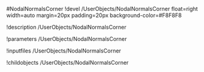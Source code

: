 <!-- MOOSE Object Documentation Stub: Remove this when content is added. -->
#NodalNormalsCorner
!devel /UserObjects/NodalNormalsCorner float=right width=auto margin=20px padding=20px background-color=#F8F8F8

!description /UserObjects/NodalNormalsCorner

!parameters /UserObjects/NodalNormalsCorner

!inputfiles /UserObjects/NodalNormalsCorner

!childobjects /UserObjects/NodalNormalsCorner
